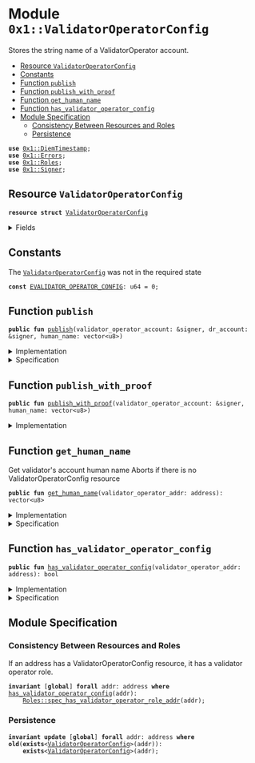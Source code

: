 
<a name="0x1_ValidatorOperatorConfig"></a>

# Module `0x1::ValidatorOperatorConfig`

Stores the string name of a ValidatorOperator account.


-  [Resource `ValidatorOperatorConfig`](#0x1_ValidatorOperatorConfig_ValidatorOperatorConfig)
-  [Constants](#@Constants_0)
-  [Function `publish`](#0x1_ValidatorOperatorConfig_publish)
-  [Function `publish_with_proof`](#0x1_ValidatorOperatorConfig_publish_with_proof)
-  [Function `get_human_name`](#0x1_ValidatorOperatorConfig_get_human_name)
-  [Function `has_validator_operator_config`](#0x1_ValidatorOperatorConfig_has_validator_operator_config)
-  [Module Specification](#@Module_Specification_1)
    -  [Consistency Between Resources and Roles](#@Consistency_Between_Resources_and_Roles_2)
    -  [Persistence](#@Persistence_3)


<pre><code><b>use</b> <a href="DiemTimestamp.md#0x1_DiemTimestamp">0x1::DiemTimestamp</a>;
<b>use</b> <a href="../../../../../../move-stdlib/docs/Errors.md#0x1_Errors">0x1::Errors</a>;
<b>use</b> <a href="Roles.md#0x1_Roles">0x1::Roles</a>;
<b>use</b> <a href="../../../../../../move-stdlib/docs/Signer.md#0x1_Signer">0x1::Signer</a>;
</code></pre>



<a name="0x1_ValidatorOperatorConfig_ValidatorOperatorConfig"></a>

## Resource `ValidatorOperatorConfig`



<pre><code><b>resource</b> <b>struct</b> <a href="ValidatorOperatorConfig.md#0x1_ValidatorOperatorConfig">ValidatorOperatorConfig</a>
</code></pre>



<details>
<summary>Fields</summary>


<dl>
<dt>
<code>human_name: vector&lt;u8&gt;</code>
</dt>
<dd>
 The human readable name of this entity. Immutable.
</dd>
</dl>


</details>

<a name="@Constants_0"></a>

## Constants


<a name="0x1_ValidatorOperatorConfig_EVALIDATOR_OPERATOR_CONFIG"></a>

The <code><a href="ValidatorOperatorConfig.md#0x1_ValidatorOperatorConfig">ValidatorOperatorConfig</a></code> was not in the required state


<pre><code><b>const</b> <a href="ValidatorOperatorConfig.md#0x1_ValidatorOperatorConfig_EVALIDATOR_OPERATOR_CONFIG">EVALIDATOR_OPERATOR_CONFIG</a>: u64 = 0;
</code></pre>



<a name="0x1_ValidatorOperatorConfig_publish"></a>

## Function `publish`



<pre><code><b>public</b> <b>fun</b> <a href="ValidatorOperatorConfig.md#0x1_ValidatorOperatorConfig_publish">publish</a>(validator_operator_account: &signer, dr_account: &signer, human_name: vector&lt;u8&gt;)
</code></pre>



<details>
<summary>Implementation</summary>


<pre><code><b>public</b> <b>fun</b> <a href="ValidatorOperatorConfig.md#0x1_ValidatorOperatorConfig_publish">publish</a>(
    validator_operator_account: &signer,
    dr_account: &signer,
    human_name: vector&lt;u8&gt;,
) {
    <a href="DiemTimestamp.md#0x1_DiemTimestamp_assert_operating">DiemTimestamp::assert_operating</a>();
    <a href="Roles.md#0x1_Roles_assert_diem_root">Roles::assert_diem_root</a>(dr_account);
    <a href="Roles.md#0x1_Roles_assert_validator_operator">Roles::assert_validator_operator</a>(validator_operator_account);
    <b>assert</b>(
        !<a href="ValidatorOperatorConfig.md#0x1_ValidatorOperatorConfig_has_validator_operator_config">has_validator_operator_config</a>(<a href="../../../../../../move-stdlib/docs/Signer.md#0x1_Signer_address_of">Signer::address_of</a>(validator_operator_account)),
        <a href="../../../../../../move-stdlib/docs/Errors.md#0x1_Errors_already_published">Errors::already_published</a>(<a href="ValidatorOperatorConfig.md#0x1_ValidatorOperatorConfig_EVALIDATOR_OPERATOR_CONFIG">EVALIDATOR_OPERATOR_CONFIG</a>)
    );

    move_to(validator_operator_account, <a href="ValidatorOperatorConfig.md#0x1_ValidatorOperatorConfig">ValidatorOperatorConfig</a> {
        human_name,
    });
}
</code></pre>



</details>

<details>
<summary>Specification</summary>



<pre><code><b>include</b> <a href="Roles.md#0x1_Roles_AbortsIfNotDiemRoot">Roles::AbortsIfNotDiemRoot</a>{account: dr_account};
<b>include</b> <a href="Roles.md#0x1_Roles_AbortsIfNotValidatorOperator">Roles::AbortsIfNotValidatorOperator</a>{validator_operator_addr: <a href="../../../../../../move-stdlib/docs/Signer.md#0x1_Signer_address_of">Signer::address_of</a>(validator_operator_account)};
<b>include</b> <a href="ValidatorOperatorConfig.md#0x1_ValidatorOperatorConfig_PublishAbortsIf">PublishAbortsIf</a> {validator_operator_addr: <a href="../../../../../../move-stdlib/docs/Signer.md#0x1_Signer_spec_address_of">Signer::spec_address_of</a>(validator_operator_account)};
<b>ensures</b> <a href="ValidatorOperatorConfig.md#0x1_ValidatorOperatorConfig_has_validator_operator_config">has_validator_operator_config</a>(<a href="../../../../../../move-stdlib/docs/Signer.md#0x1_Signer_spec_address_of">Signer::spec_address_of</a>(validator_operator_account));
</code></pre>




<a name="0x1_ValidatorOperatorConfig_PublishAbortsIf"></a>


<pre><code><b>schema</b> <a href="ValidatorOperatorConfig.md#0x1_ValidatorOperatorConfig_PublishAbortsIf">PublishAbortsIf</a> {
    validator_operator_addr: address;
    dr_account: signer;
    <b>include</b> <a href="DiemTimestamp.md#0x1_DiemTimestamp_AbortsIfNotOperating">DiemTimestamp::AbortsIfNotOperating</a>;
    <b>include</b> <a href="Roles.md#0x1_Roles_AbortsIfNotDiemRoot">Roles::AbortsIfNotDiemRoot</a>{account: dr_account};
    <b>include</b> <a href="Roles.md#0x1_Roles_AbortsIfNotValidatorOperator">Roles::AbortsIfNotValidatorOperator</a>;
    <b>aborts_if</b> <a href="ValidatorOperatorConfig.md#0x1_ValidatorOperatorConfig_has_validator_operator_config">has_validator_operator_config</a>(validator_operator_addr)
        <b>with</b> <a href="../../../../../../move-stdlib/docs/Errors.md#0x1_Errors_ALREADY_PUBLISHED">Errors::ALREADY_PUBLISHED</a>;
}
</code></pre>



</details>

<a name="0x1_ValidatorOperatorConfig_publish_with_proof"></a>

## Function `publish_with_proof`



<pre><code><b>public</b> <b>fun</b> <a href="ValidatorOperatorConfig.md#0x1_ValidatorOperatorConfig_publish_with_proof">publish_with_proof</a>(validator_operator_account: &signer, human_name: vector&lt;u8&gt;)
</code></pre>



<details>
<summary>Implementation</summary>


<pre><code><b>public</b> <b>fun</b> <a href="ValidatorOperatorConfig.md#0x1_ValidatorOperatorConfig_publish_with_proof">publish_with_proof</a>(
    validator_operator_account: &signer,
    human_name: vector&lt;u8&gt;,
) {
    <a href="DiemTimestamp.md#0x1_DiemTimestamp_assert_operating">DiemTimestamp::assert_operating</a>();
    <a href="Roles.md#0x1_Roles_assert_validator_operator">Roles::assert_validator_operator</a>(validator_operator_account);
    <b>assert</b>(
        !<a href="ValidatorOperatorConfig.md#0x1_ValidatorOperatorConfig_has_validator_operator_config">has_validator_operator_config</a>(<a href="../../../../../../move-stdlib/docs/Signer.md#0x1_Signer_address_of">Signer::address_of</a>(validator_operator_account)),
        <a href="../../../../../../move-stdlib/docs/Errors.md#0x1_Errors_already_published">Errors::already_published</a>(<a href="ValidatorOperatorConfig.md#0x1_ValidatorOperatorConfig_EVALIDATOR_OPERATOR_CONFIG">EVALIDATOR_OPERATOR_CONFIG</a>)
    );

    move_to(validator_operator_account, <a href="ValidatorOperatorConfig.md#0x1_ValidatorOperatorConfig">ValidatorOperatorConfig</a> {
        human_name,
    });
}
</code></pre>



</details>

<a name="0x1_ValidatorOperatorConfig_get_human_name"></a>

## Function `get_human_name`

Get validator's account human name
Aborts if there is no ValidatorOperatorConfig resource


<pre><code><b>public</b> <b>fun</b> <a href="ValidatorOperatorConfig.md#0x1_ValidatorOperatorConfig_get_human_name">get_human_name</a>(validator_operator_addr: address): vector&lt;u8&gt;
</code></pre>



<details>
<summary>Implementation</summary>


<pre><code><b>public</b> <b>fun</b> <a href="ValidatorOperatorConfig.md#0x1_ValidatorOperatorConfig_get_human_name">get_human_name</a>(validator_operator_addr: address): vector&lt;u8&gt; <b>acquires</b> <a href="ValidatorOperatorConfig.md#0x1_ValidatorOperatorConfig">ValidatorOperatorConfig</a> {
    <b>assert</b>(<a href="ValidatorOperatorConfig.md#0x1_ValidatorOperatorConfig_has_validator_operator_config">has_validator_operator_config</a>(validator_operator_addr), <a href="../../../../../../move-stdlib/docs/Errors.md#0x1_Errors_not_published">Errors::not_published</a>(<a href="ValidatorOperatorConfig.md#0x1_ValidatorOperatorConfig_EVALIDATOR_OPERATOR_CONFIG">EVALIDATOR_OPERATOR_CONFIG</a>));
    *&borrow_global&lt;<a href="ValidatorOperatorConfig.md#0x1_ValidatorOperatorConfig">ValidatorOperatorConfig</a>&gt;(validator_operator_addr).human_name
}
</code></pre>



</details>

<details>
<summary>Specification</summary>



<pre><code><b>pragma</b> opaque;
<b>aborts_if</b> !<a href="ValidatorOperatorConfig.md#0x1_ValidatorOperatorConfig_has_validator_operator_config">has_validator_operator_config</a>(validator_operator_addr) <b>with</b> <a href="../../../../../../move-stdlib/docs/Errors.md#0x1_Errors_NOT_PUBLISHED">Errors::NOT_PUBLISHED</a>;
<b>ensures</b> result == <a href="ValidatorOperatorConfig.md#0x1_ValidatorOperatorConfig_get_human_name">get_human_name</a>(validator_operator_addr);
</code></pre>



</details>

<a name="0x1_ValidatorOperatorConfig_has_validator_operator_config"></a>

## Function `has_validator_operator_config`



<pre><code><b>public</b> <b>fun</b> <a href="ValidatorOperatorConfig.md#0x1_ValidatorOperatorConfig_has_validator_operator_config">has_validator_operator_config</a>(validator_operator_addr: address): bool
</code></pre>



<details>
<summary>Implementation</summary>


<pre><code><b>public</b> <b>fun</b> <a href="ValidatorOperatorConfig.md#0x1_ValidatorOperatorConfig_has_validator_operator_config">has_validator_operator_config</a>(validator_operator_addr: address): bool {
    <b>exists</b>&lt;<a href="ValidatorOperatorConfig.md#0x1_ValidatorOperatorConfig">ValidatorOperatorConfig</a>&gt;(validator_operator_addr)
}
</code></pre>



</details>

<details>
<summary>Specification</summary>



<pre><code><b>ensures</b> result == <a href="ValidatorOperatorConfig.md#0x1_ValidatorOperatorConfig_has_validator_operator_config">has_validator_operator_config</a>(validator_operator_addr);
</code></pre>



</details>

<a name="@Module_Specification_1"></a>

## Module Specification



<a name="@Consistency_Between_Resources_and_Roles_2"></a>

### Consistency Between Resources and Roles

If an address has a ValidatorOperatorConfig resource, it has a validator operator role.


<pre><code><b>invariant</b> [<b>global</b>] <b>forall</b> addr: address <b>where</b> <a href="ValidatorOperatorConfig.md#0x1_ValidatorOperatorConfig_has_validator_operator_config">has_validator_operator_config</a>(addr):
    <a href="Roles.md#0x1_Roles_spec_has_validator_operator_role_addr">Roles::spec_has_validator_operator_role_addr</a>(addr);
</code></pre>



<a name="@Persistence_3"></a>

### Persistence



<pre><code><b>invariant</b> <b>update</b> [<b>global</b>] <b>forall</b> addr: address <b>where</b> <b>old</b>(<b>exists</b>&lt;<a href="ValidatorOperatorConfig.md#0x1_ValidatorOperatorConfig">ValidatorOperatorConfig</a>&gt;(addr)):
    <b>exists</b>&lt;<a href="ValidatorOperatorConfig.md#0x1_ValidatorOperatorConfig">ValidatorOperatorConfig</a>&gt;(addr);
</code></pre>


[//]: # ("File containing references which can be used from documentation")
[ACCESS_CONTROL]: https://github.com/diem/dip/blob/main/dips/dip-2.md
[ROLE]: https://github.com/diem/dip/blob/main/dips/dip-2.md#roles
[PERMISSION]: https://github.com/diem/dip/blob/main/dips/dip-2.md#permissions
